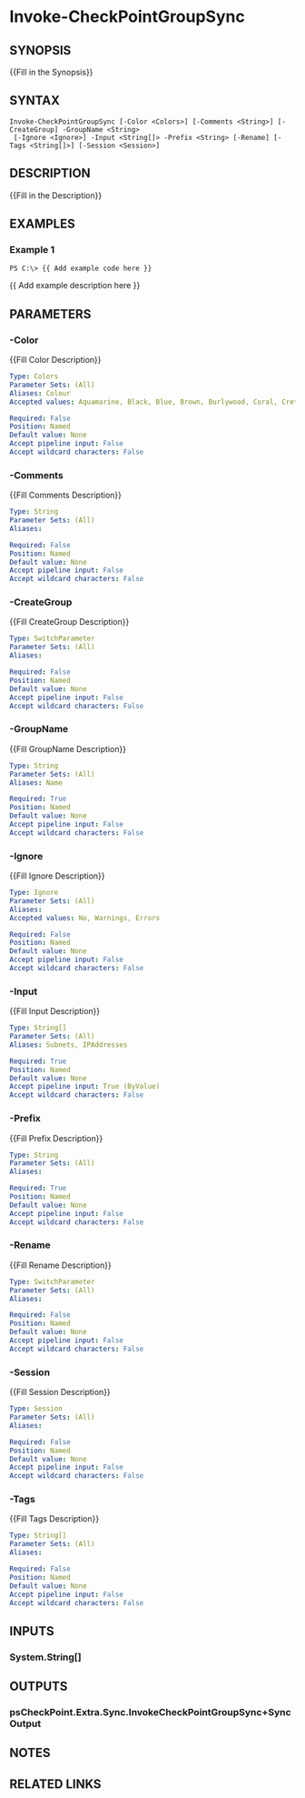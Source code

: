 # Invoke-CheckPointGroupSync

## SYNOPSIS
{{Fill in the Synopsis}}

## SYNTAX

```
Invoke-CheckPointGroupSync [-Color <Colors>] [-Comments <String>] [-CreateGroup] -GroupName <String>
 [-Ignore <Ignore>] -Input <String[]> -Prefix <String> [-Rename] [-Tags <String[]>] [-Session <Session>]
```

## DESCRIPTION
{{Fill in the Description}}

## EXAMPLES

### Example 1
```
PS C:\> {{ Add example code here }}
```

{{ Add example description here }}

## PARAMETERS

### -Color
{{Fill Color Description}}

```yaml
Type: Colors
Parameter Sets: (All)
Aliases: Colour
Accepted values: Aquamarine, Black, Blue, Brown, Burlywood, Coral, CreteBlue, Cyan, DarkBlue, DarkGold, DarkGray, DarkGreen, DarkOrange, DarkSeaGreen, Firebrick, ForestGreen, Gold, Gray, Khaki, LemonChiffon, LightGreen, Magenta, NavyBlue, Olive, Orange, Orchid, Pink, Purple, Red, SeaGreen, Sienna, SkyBlue, SlateBlue, Turquoise, VioletRed, Yellow

Required: False
Position: Named
Default value: None
Accept pipeline input: False
Accept wildcard characters: False
```

### -Comments
{{Fill Comments Description}}

```yaml
Type: String
Parameter Sets: (All)
Aliases: 

Required: False
Position: Named
Default value: None
Accept pipeline input: False
Accept wildcard characters: False
```

### -CreateGroup
{{Fill CreateGroup Description}}

```yaml
Type: SwitchParameter
Parameter Sets: (All)
Aliases: 

Required: False
Position: Named
Default value: None
Accept pipeline input: False
Accept wildcard characters: False
```

### -GroupName
{{Fill GroupName Description}}

```yaml
Type: String
Parameter Sets: (All)
Aliases: Name

Required: True
Position: Named
Default value: None
Accept pipeline input: False
Accept wildcard characters: False
```

### -Ignore
{{Fill Ignore Description}}

```yaml
Type: Ignore
Parameter Sets: (All)
Aliases: 
Accepted values: No, Warnings, Errors

Required: False
Position: Named
Default value: None
Accept pipeline input: False
Accept wildcard characters: False
```

### -Input
{{Fill Input Description}}

```yaml
Type: String[]
Parameter Sets: (All)
Aliases: Subnets, IPAddresses

Required: True
Position: Named
Default value: None
Accept pipeline input: True (ByValue)
Accept wildcard characters: False
```

### -Prefix
{{Fill Prefix Description}}

```yaml
Type: String
Parameter Sets: (All)
Aliases: 

Required: True
Position: Named
Default value: None
Accept pipeline input: False
Accept wildcard characters: False
```

### -Rename
{{Fill Rename Description}}

```yaml
Type: SwitchParameter
Parameter Sets: (All)
Aliases: 

Required: False
Position: Named
Default value: None
Accept pipeline input: False
Accept wildcard characters: False
```

### -Session
{{Fill Session Description}}

```yaml
Type: Session
Parameter Sets: (All)
Aliases: 

Required: False
Position: Named
Default value: None
Accept pipeline input: False
Accept wildcard characters: False
```

### -Tags
{{Fill Tags Description}}

```yaml
Type: String[]
Parameter Sets: (All)
Aliases: 

Required: False
Position: Named
Default value: None
Accept pipeline input: False
Accept wildcard characters: False
```

## INPUTS

### System.String[]


## OUTPUTS

### psCheckPoint.Extra.Sync.InvokeCheckPointGroupSync+SyncOutput


## NOTES

## RELATED LINKS

